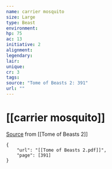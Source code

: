 ```yaml
---
name: carrier mosquito
size: Large
type: Beast
environment: 
hp: 75
ac: 13
initiative: 2
alignment: 
legendary: 
lair: 
unique: 
cr: 3
tags: 
source: "Tome of Beasts 2: 391"
url: ""
---
```

# [[carrier mosquito]]

[Source](zotero://open-pdf/library/items/9UQIAB6R?page=391) from [[Tome of Beasts 2]]

```pdf
{
	"url": "[[Tome of Beasts 2.pdf]]",
	"page": [391]
}
```

